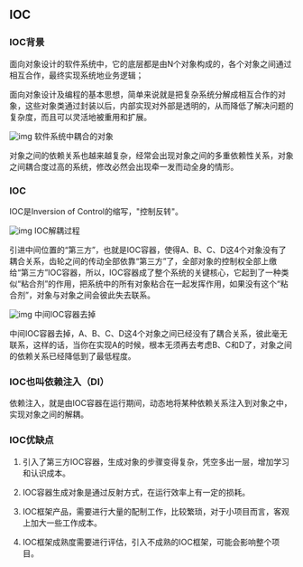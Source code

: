 ## IOC

### IOC背景

​		面向对象设计的软件系统中，它的底层都是由N个对象构成的，各个对象之间通过相互合作，最终实现系统地业务逻辑；

​		面向对象设计及编程的基本思想，简单来说就是把复杂系统分解成相互合作的对象，这些对象类通过封装以后，内部实现对外部是透明的，从而降低了解决问题的复杂度，而且可以灵活地被重用和扩展。 

 ![img](https://images0.cnblogs.com/blog/281227/201305/30130748-488045b61d354b019a088b9cb7fc2d73.png)  软件系统中耦合的对象

​		对象之间的依赖关系也越来越复杂，经常会出现对象之间的多重依赖性关系，对象之间耦合度过高的系统，修改必然会出现牵一发而动全身的情形。 

### IOC

IOC是Inversion of Control的缩写，"控制反转"。

 ![img ](https://images0.cnblogs.com/blog/281227/201305/30131727-a8268fe6370049028078e6b8a1cbc88f.png) IOC解耦过程

​		引进中间位置的“第三方”，也就是IOC容器，使得A、B、C、D这4个对象没有了耦合关系，齿轮之间的传动全部依靠“第三方”了，全部对象的控制权全部上缴给“第三方”IOC容器，所以，IOC容器成了整个系统的关键核心，它起到了一种类似“粘合剂”的作用，把系统中的所有对象粘合在一起发挥作用，如果没有这个“粘合剂”，对象与对象之间会彼此失去联系。

 ![img](https://images0.cnblogs.com/blog/281227/201305/30132051-58562511cc6541fdb2636081e455d808.png) 中间IOC容器去掉

​		中间IOC容器去掉，A、B、C、D这4个对象之间已经没有了耦合关系，彼此毫无联系，这样的话，当你在实现A的时候，根本无须再去考虑B、C和D了，对象之间的依赖关系已经降低到了最低程度。

### **IOC也叫依赖注入**（DI）

依赖注入，就是由IOC容器在运行期间，动态地将某种依赖关系注入到对象之中，实现对象之间的解耦。 

### **IOC优缺点**

1. 引入了第三方IOC容器，生成对象的步骤变得复杂，凭空多出一层，增加学习和认识成本。

2. IOC容器生成对象是通过反射方式，在运行效率上有一定的损耗。

3. IOC框架产品，需要进行大量的配制工作，比较繁琐，对于小项目而言，客观上加大一些工作成本。

4. IOC框架成熟度需要进行评估，引入不成熟的IOC框架，可能会影响整个项目。

